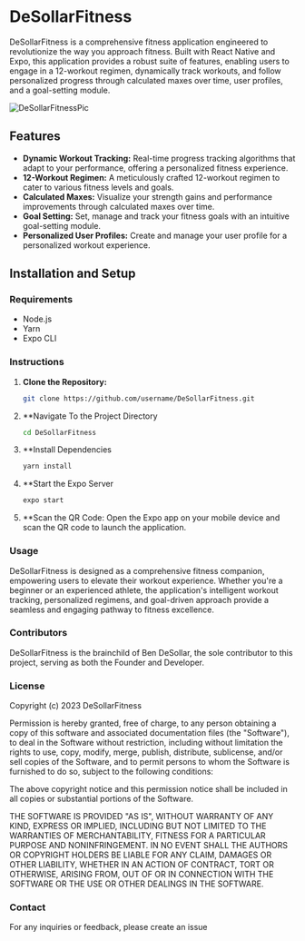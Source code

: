 # DeSollarFitness

DeSollarFitness is a comprehensive fitness application engineered to revolutionize the way you approach fitness. Built with React Native and Expo, this application provides a robust suite of features, enabling users to engage in a 12-workout regimen, dynamically track workouts, and follow personalized progress through calculated maxes over time, user profiles, and a goal-setting module.

![DeSollarFitnessPic](https://github.com/bdesollar/DeSollarFitness/assets/71299314/05eae10b-86c2-437f-8f28-5f02fb468cf1)

## Features

- **Dynamic Workout Tracking:** Real-time progress tracking algorithms that adapt to your performance, offering a personalized fitness experience.
- **12-Workout Regimen:** A meticulously crafted 12-workout regimen to cater to various fitness levels and goals.
- **Calculated Maxes:** Visualize your strength gains and performance improvements through calculated maxes over time.
- **Goal Setting:** Set, manage and track your fitness goals with an intuitive goal-setting module.
- **Personalized User Profiles:** Create and manage your user profile for a personalized workout experience.

## Installation and Setup

### Requirements

- Node.js
- Yarn
- Expo CLI

### Instructions

1. **Clone the Repository:**
   ```bash
   git clone https://github.com/username/DeSollarFitness.git
   ```
2. **Navigate To the Project Directory
   ```bash
   cd DeSollarFitness
   ```
3. **Install Dependencies
   ```bash
   yarn install
   ```
 4. **Start the Expo Server
    ```bash
    expo start
    ```
5. **Scan the QR Code: Open the Expo app on your mobile device and scan the QR code to launch the application.

### Usage
DeSollarFitness is designed as a comprehensive fitness companion, empowering users to elevate their workout experience. Whether you're a beginner or an experienced athlete, the application's intelligent workout tracking, personalized regimens, and goal-driven approach provide a seamless and engaging pathway to fitness excellence.

### Contributors
DeSollarFitness is the brainchild of Ben DeSollar, the sole contributor to this project, serving as both the Founder and Developer.

### License
Copyright (c) 2023 DeSollarFitness

Permission is hereby granted, free of charge, to any person obtaining a copy of this software and associated documentation files (the "Software"), to deal in the Software without restriction, including without limitation the rights to use, copy, modify, merge, publish, distribute, sublicense, and/or sell copies of the Software, and to permit persons to whom the Software is furnished to do so, subject to the following conditions:

The above copyright notice and this permission notice shall be included in all copies or substantial portions of the Software.

THE SOFTWARE IS PROVIDED "AS IS", WITHOUT WARRANTY OF ANY KIND, EXPRESS OR IMPLIED, INCLUDING BUT NOT LIMITED TO THE WARRANTIES OF MERCHANTABILITY, FITNESS FOR A PARTICULAR PURPOSE AND NONINFRINGEMENT. IN NO EVENT SHALL THE AUTHORS OR COPYRIGHT HOLDERS BE LIABLE FOR ANY CLAIM, DAMAGES OR OTHER LIABILITY, WHETHER IN AN ACTION OF CONTRACT, TORT OR OTHERWISE, ARISING FROM, OUT OF OR IN CONNECTION WITH THE SOFTWARE OR THE USE OR OTHER DEALINGS IN THE SOFTWARE.

### Contact
For any inquiries or feedback, please create an issue

   
